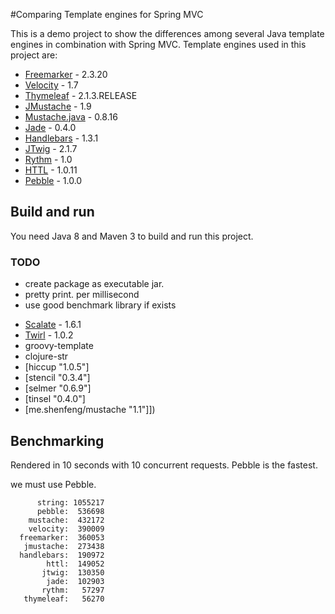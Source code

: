#Comparing Template engines for Spring MVC

This is a demo project to show the differences among several Java template engines in combination with Spring MVC. Template engines used in this project are:

* [Freemarker](http://www.freemarker.org) - 2.3.20
* [Velocity](http://velocity.apache.org) - 1.7
* [Thymeleaf](http://www.thymeleaf.org/) - 2.1.3.RELEASE
* [JMustache](https://github.com/samskivert/jmustache) - 1.9
* [Mustache.java](https://github.com/spullara/mustache.java) - 0.8.16
* [Jade](https://github.com/neuland/jade4j) - 0.4.0
* [Handlebars](https://github.com/jknack/handlebars.java) - 1.3.1
* [JTwig](https://github.com/lyncode/jtwig) - 2.1.7
* [Rythm](http://rythmengine.org/) - 1.0
* [HTTL](http://httl.github.io/en/) - 1.0.11
* [Pebble](http://www.mitchellbosecke.com/pebble/) - 1.0.0

## Build and run
You need Java 8 and Maven 3 to build and run this project.

### TODO

+ create package as executable jar.
+ pretty print. per millisecond
+ use good benchmark library if exists

* [Scalate](http://scalate.fusesource.org)  - 1.6.1
* [Twirl](https://github.com/spray/twirl)  - 1.0.2
* groovy-template
* clojure-str
* [hiccup "1.0.5"]
* [stencil "0.3.4"]
* [selmer "0.6.9"]
* [tinsel "0.4.0"]
* [me.shenfeng/mustache "1.1"]])


## Benchmarking

Rendered in 10 seconds with 10 concurrent requests.
Pebble is the fastest.

we must use Pebble.
```
      string: 1055217
      pebble:  536698
    mustache:  432172
    velocity:  390009
  freemarker:  360053
   jmustache:  273438
  handlebars:  190972
        httl:  149052
       jtwig:  130350
        jade:  102903
       rythm:   57297
   thymeleaf:   56270
```
